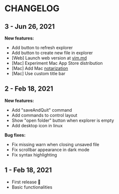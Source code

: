 # CHANGELOG

## 3 - Jun 26, 2021

**New features:**

- Add button to refresh explorer
- Add button to create new file in explorer
- [Web] Launch web version at [vim.md](https://vim.md)
- [Mac] Experiment Mac App Store distribution
- [Mac] Add Mac [notarization](https://developer.apple.com/documentation/security/notarizing_macos_software_before_distribution)
- [Mac] Use custom title bar

## 2 - Feb 18, 2021

**New features:**

- Add "saveAndQuit" command
- Add commands to control layout
- Show "open folder" button when explorer is empty
- Add desktop icon in linux

**Bug fixes:**

- Fix missing warn when closing unsaved file
- Fix scrollbar appearance in dark mode
- Fix syntax highlighting

## 1 - Feb 18, 2021

- First release 🎉
- Basic functionalities
